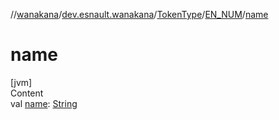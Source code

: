 //[wanakana](../../../index.md)/[dev.esnault.wanakana](../../index.md)/[TokenType](../index.md)/[EN_NUM](index.md)/[name](name.md)



# name  
[jvm]  
Content  
val [name](name.md): [String](https://kotlinlang.org/api/latest/jvm/stdlib/kotlin/-string/index.html)  



